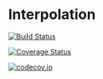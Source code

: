 # Interpolation

[![Build Status](https://travis-ci.org/pawbz/Interpolation.jl.svg?branch=master)](https://travis-ci.org/pawbz/Interpolation.jl)

[![Coverage Status](https://coveralls.io/repos/pawbz/Interpolation.jl/badge.svg?branch=master&service=github)](https://coveralls.io/github/pawbz/Interpolation.jl?branch=master)

[![codecov.io](http://codecov.io/github/pawbz/Interpolation.jl/coverage.svg?branch=master)](http://codecov.io/github/pawbz/Interpolation.jl?branch=master)
